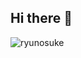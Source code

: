 ## Hi there 👋

![ryunosuke](https://github.com/user-attachments/assets/42e70fd6-246c-4ba0-8c48-886884e8b189)

<!--
**VBonamassa3/VBonamassa3** is a ✨ _special_ ✨ repository because its `README.md` (this file) appears on your GitHub profile.

Here are some ideas to get you started:

- 🔭 I’m currently working on ...
- 🌱 I’m currently learning ...
- 👯 I’m looking to collaborate on ...
- 🤔 I’m looking for help with ...
- 💬 Ask me about ...
- 📫 How to reach me: ...
- 😄 Pronouns: ...
- ⚡ Fun fact: ...
-->
